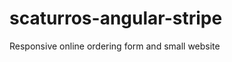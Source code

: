 scaturros-angular-stripe
========================

Responsive online ordering form and small website

